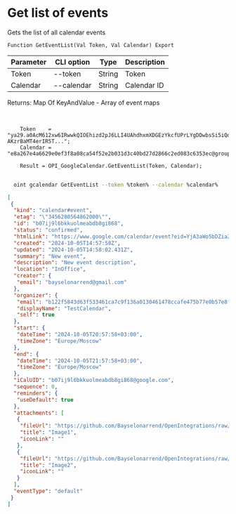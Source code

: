 ﻿---
sidebar_position: 2
---

# Get list of events
 Gets the list of all calendar events



`Function GetEventList(Val Token, Val Calendar) Export`

  | Parameter | CLI option | Type | Description |
  |-|-|-|-|
  | Token | --token | String | Token |
  | Calendar | --calendar | String | Calendar ID |

  
  Returns:  Map Of KeyAndValue - Array of event maps

<br/>




```bsl title="Code example"
    Token    = "ya29.a0AcM612xw6IRwwkQIOEhizd2pJ6LLI4UAhdhxmXDGEzYkcfUPrLYgDDwbsSi5iQdc78WPs_1_Qor5KipuV6mAIvr6z-AKzrBaMT4erIR5T...";
    Calendar = "e8a267e4a6629e0ef3f8a08ca54f52e2b031d3c40bd27d2866c2ed083c6353ec@group.calendar.google.com";

    Result = OPI_GoogleCalendar.GetEventList(Token, Calendar);
```



```sh title="CLI command example"
    
  oint gcalendar GetEventList --token %token% --calendar %calendar%

```

```json title="Result"
[
 {
  "kind": "calendar#event",
  "etag": "\"3456280564862000\"",
  "id": "b07ij9l6bkkuolmeabdb8gi868",
  "status": "confirmed",
  "htmlLink": "https://www.google.com/calendar/event?eid=YjA3aWo5bDZia2t1b2xtZWFiZGI4Z2k4NjggYjEyMmY1ODQzZDYzZjUzMzQ2MWNhN2M5ZjEzNmEwMTMwNDYxNDc4Y2NhZmU0NzViNzdlMGI1N2U4ZjM1YjljZUBn",
  "created": "2024-10-05T14:57:58Z",
  "updated": "2024-10-05T14:58:02.431Z",
  "summary": "New event",
  "description": "New event description",
  "location": "InOffice",
  "creator": {
   "email": "bayselonarrend@gmail.com"
  },
  "organizer": {
   "email": "b122f5843d63f533461ca7c9f136a0130461478ccafe475b77e0b57e8f35b9ce@group.calendar.google.com",
   "displayName": "TestCalendar",
   "self": true
  },
  "start": {
   "dateTime": "2024-10-05T20:57:58+03:00",
   "timeZone": "Europe/Moscow"
  },
  "end": {
   "dateTime": "2024-10-05T21:57:58+03:00",
   "timeZone": "Europe/Moscow"
  },
  "iCalUID": "b07ij9l6bkkuolmeabdb8gi868@google.com",
  "sequence": 0,
  "reminders": {
   "useDefault": true
  },
  "attachments": [
   {
    "fileUrl": "https://github.com/Bayselonarrend/OpenIntegrations/raw/main/service/test_data/picture.jpg",
    "title": "Image1",
    "iconLink": ""
   },
   {
    "fileUrl": "https://github.com/Bayselonarrend/OpenIntegrations/raw/main/service/test_data/picture2.jpg",
    "title": "Image2",
    "iconLink": ""
   }
  ],
  "eventType": "default"
 }
]
```
